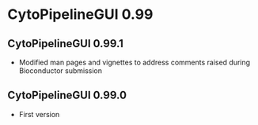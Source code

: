 # CytoPipelineGUI 0.99

## CytoPipelineGUI 0.99.1

- Modified man pages and vignettes to address comments raised during 
Bioconductor submission


## CytoPipelineGUI 0.99.0

- First version

